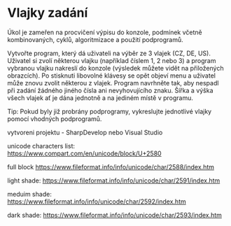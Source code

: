 # Vlajky zadání


Úkol je zameřen na procvičení výpisu do konzole, podmínek včetně kombinovaných, cyklů, algoritmizace a použití podprogramů.

Vytvořte program, který dá uživateli na výběr ze 3 vlajek (CZ, DE, US). Uživatel si zvolí některou vlajku (například číslem 1, 2 nebo 3) a program vybranou vlajku nakreslí do konzole (výsledek můžete vidět na přiložených obrazcích). Po stisknuti libovolné klávesy se opět objeví menu a uživatel může znovu zvolit některou z vlajek. Program navrhněte tak, aby nespadl při zadání žádného jiného čísla ani nevyhovujícího znaku. Šířka a výška všech vlajek ať je dána jednotně a na jediném místě v programu.

Tip: Pokud byly již probrány podprogramy, vykreslujte jednotlivé vlajky pomocí vhodných podprogramů.


vytvoreni projektu - SharpDevelop nebo Visual Studio



unicode characters list: https://www.compart.com/en/unicode/block/U+2580

full block https://www.fileformat.info/info/unicode/char/2588/index.htm

light shade: https://www.fileformat.info/info/unicode/char/2591/index.htm

meduim shade: https://www.fileformat.info/info/unicode/char/2592/index.htm

dark shade: https://www.fileformat.info/info/unicode/char/2593/index.htm



